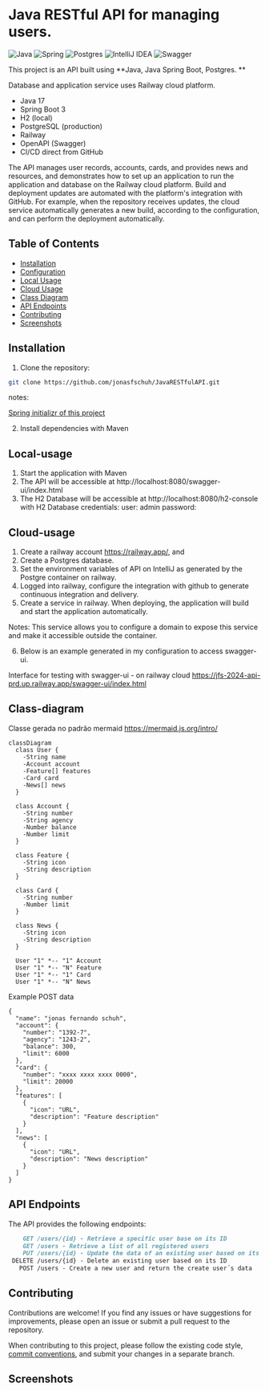 # Java RESTful API for managing users.

![Java](https://img.shields.io/badge/java-%23ED8B00.svg?style=for-the-badge&logo=openjdk&logoColor=white)
![Spring](https://img.shields.io/badge/spring-%236DB33F.svg?style=for-the-badge&logo=spring&logoColor=white)
![Postgres](https://img.shields.io/badge/postgres-%23316192.svg?style=for-the-badge&logo=postgresql&logoColor=white)
![IntelliJ IDEA](https://img.shields.io/badge/IntelliJIDEA-000000.svg?style=for-the-badge&logo=intellij-idea&logoColor=white)
![Swagger](https://img.shields.io/badge/-Swagger-%23Clojure?style=for-the-badge&logo=swagger&logoColor=white)


This project is an API built using **Java, Java Spring Boot, Postgres. **

Database and application service uses Railway cloud platform.

- Java 17
- Spring Boot 3 
- H2 (local) 
- PostgreSQL (production) 
- Railway 
- OpenAPI (Swagger) 
- CI/CD direct from GitHub 

The API manages user records, accounts, cards, and provides news and resources, and demonstrates how to set up an application to run the application and database on the Railway cloud platform. Build and deployment updates are automated with the platform's integration with GitHub.
For example, when the repository receives updates, the cloud service automatically generates a new build, according to the configuration, and can perform the deployment automatically.

## Table of Contents

- [Installation](#installation)
- [Configuration](#configuration)
- [Local Usage](#local-usage)
- [Cloud Usage](#cloud-usage)
- [Class Diagram](#class-diagram)
- [API Endpoints](#api-endpoints)
- [Contributing](#contributing)
- [Screenshots](#screenshots)

## Installation

1. Clone the repository:

```bash
git clone https://github.com/jonasfschuh/JavaRESTfulAPI.git
```

notes:

[Spring initializr of this project](https://start.spring.io/#!type=maven-project&language=java&platformVersion=3.2.9&packaging=jar&jvmVersion=17&groupId=io.github.jonasfschuh&artifactId=JavaRESTfulAPI&name=JavaRESTfulAPI&description=Java%20RESTful%20API&packageName=io.github.jonasfschuh.JavaRESTfulAPI&dependencies=web,data-jpa,h2,postgresql)


2. Install dependencies with Maven

## Local-usage

1. Start the application with Maven
2. The API will be accessible at http://localhost:8080/swagger-ui/index.html
3. The H2 Database will be accessible at http://localhost:8080/h2-console
with H2 Database credentials: user: admin password:

## Cloud-usage

1. Create a railway account https://railway.app/, and
2. Create a Postgres database.
3. Set the environment variables of API on IntelliJ as generated by the Postgre container on railway.
4. Logged into railway, configure the integration with github to generate continuous integration and delivery.
5. Create a service in railway. When deploying, the application will build and start the application automatically.

Notes: This service allows you to configure a domain to expose this service and make it accessible outside the container.

6. Below is an example generated in my configuration to access swagger-ui.

Interface for testing with swagger-ui - on railway cloud
https://jfs-2024-api-prd.up.railway.app/swagger-ui/index.html

## Class-diagram

Classe gerada no padrão mermaid https://mermaid.js.org/intro/

```mermaid
classDiagram
  class User {
    -String name
    -Account account
    -Feature[] features
    -Card card
    -News[] news
  }

  class Account {
    -String number
    -String agency
    -Number balance
    -Number limit
  }

  class Feature {
    -String icon
    -String description
  }

  class Card {
    -String number
    -Number limit
  }

  class News {
    -String icon
    -String description
  }

  User "1" *-- "1" Account
  User "1" *-- "N" Feature
  User "1" *-- "1" Card
  User "1" *-- "N" News
```

Example POST data

```
{
  "name": "jonas fernando schuh",
  "account": {
    "number": "1392-7",
    "agency": "1243-2",
    "balance": 300,
    "limit": 6000
  },
  "card": {
    "number": "xxxx xxxx xxxx 0000",
    "limit": 20000
  },
  "features": [
    {
      "icon": "URL",
      "description": "Feature description"
    }
  ],
  "news": [
    {
      "icon": "URL",
      "description": "News description"
    }
  ]
}
```


## API Endpoints

The API provides the following endpoints:

```markdown
    GET /users/{id} - Retrieve a specific user base on its ID
    GET /users - Retrieve a list of all registered users 
    PUT /users/{id} - Update the data of an existing user based on its ID
 DELETE /users/{id} - Delete an existing user based on its ID     
   POST /users - Create a new user and return the create user´s data
```

## Contributing

Contributions are welcome! If you find any issues or have suggestions for improvements, please open an issue or submit a pull request to the repository.

When contributing to this project, please follow the existing code style, [commit conventions](https://www.conventionalcommits.org/en/v1.0.0/), and submit your changes in a separate branch.

## Screenshots










